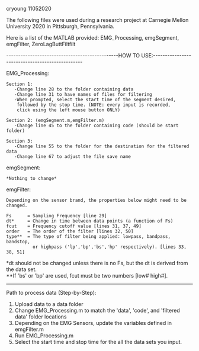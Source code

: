 cryoung 11052020

The following files were used during a research project at Carnegie Mellon University 2020 in Pittsburgh,
   Pennsylvania. 

Here is a list of the MATLAB provided: EMG_Processing, emgSegment, emgFilter, ZeroLagButtFiltfilt

-----------------------------------------------HOW TO USE:------------------------------------------------

EMG_Processing:

	Section 1: 
	   -Change line 28 to the folder containing data
	   -Change line 31 to have names of files for filtering
	   -When prompted, select the start time of the segment desired,
	    followed by the stop time. (NOTE: every input is recorded,
	    click using the left mouse button ONLY)

	Section 2: (emgSegment.m,emgFilter.m)
	   -Change line 45 to the folder containing code (should be start folder)

	Section 3:
	   -Change line 55 to the folder for the destination for the filtered data
	   -Change line 67 to adjust the file save name

emgSegment:
		
	*Nothing to change*

emgFilter: 
	
	Depending on the sensor brand, the properties below might need to be changed.

	Fs      = Sampling Frequency [line 29]
	dt*     = Change in time between data points (a function of Fs)
	fcut    = Frequency cutoff value [lines 31, 37, 49]
	order   = The order of the filter [lines 32, 50]
	type**  = The type of filter being applied: lowpass, bandpass, bandstop, 
	          or highpass ('lp','bp','bs','hp' respectively). [lines 33, 38, 51]
      
*dt should not be changed unless there is no Fs, but the dt is derived from the data set.  
**If 'bs' or 'bp' are used, fcut must be two numbers [low# high#].



-------------------------------------------------------------------------------------------------------------

Path to process data (Step-by-Step):

1. Upload data to a data folder
2. Change EMG_Processing.m to match the 'data', 'code', and 'filtered data' folder locations
3. Depending on the EMG Sensors, update the variables defined in emgFilter.m
4. Run EMG_Processing.m
5. Select the start time and stop time for the all the data sets you input.

